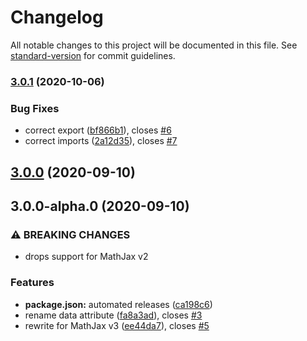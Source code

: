 # Changelog

All notable changes to this project will be documented in this file. See [standard-version](https://github.com/conventional-changelog/standard-version) for commit guidelines.

### [3.0.1](https://github.com/AmerMathSoc/mathjax-xhref/compare/v3.0.0...v3.0.1) (2020-10-06)


### Bug Fixes

* correct export ([bf866b1](https://github.com/AmerMathSoc/mathjax-xhref/commit/bf866b1070d0a2d4ca2ce03154aaf6b05610d07c)), closes [#6](https://github.com/AmerMathSoc/mathjax-xhref/issues/6)
* correct imports ([2a12d35](https://github.com/AmerMathSoc/mathjax-xhref/commit/2a12d35fe4a9b53102998b2be4ce5fe4a6f44e74)), closes [#7](https://github.com/AmerMathSoc/mathjax-xhref/issues/7)

## [3.0.0](https://github.com/AmerMathSoc/mathjax-xhref/compare/v3.0.0-alpha.0...v3.0.0) (2020-09-10)

## 3.0.0-alpha.0 (2020-09-10)


### ⚠ BREAKING CHANGES

* drops support for MathJax v2

### Features

* **package.json:** automated releases ([ca198c6](https://github.com/AmerMathSoc/mathjax-xhref/commit/ca198c63711e36d3893d0e5f3a8c9b7630e08129))
* rename data attribute ([fa8a3ad](https://github.com/AmerMathSoc/mathjax-xhref/commit/fa8a3ad3a1c81aa080f0210341d1ba576aaa4ad4)), closes [#3](https://github.com/AmerMathSoc/mathjax-xhref/issues/3)
* rewrite for MathJax v3 ([ee44da7](https://github.com/AmerMathSoc/mathjax-xhref/commit/ee44da71cac582705f8b001b2156aa479398af3a)), closes [#5](https://github.com/AmerMathSoc/mathjax-xhref/issues/5)
